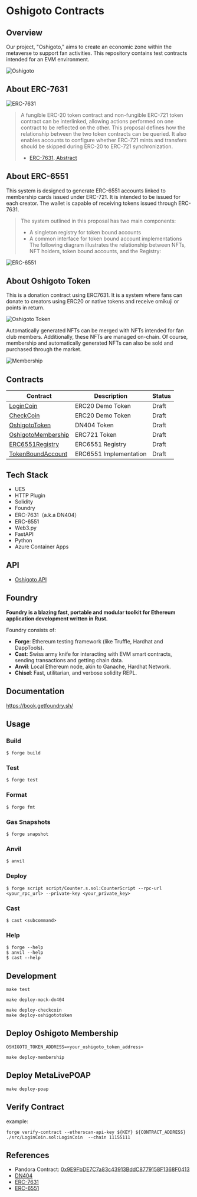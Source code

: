 # Oshigoto Contracts
## Overview
Our project, "Oshigoto," aims to create an economic zone within the metaverse to support fan activities. This repository contains test contracts intended for an EVM environment.

![Oshigoto](./assets/proto-1.png)

## About ERC-7631

![ERC-7631](./assets/erc7631.png)

> A fungible ERC-20 token contract and non-fungible ERC-721 token contract can be interlinked, allowing actions performed on one contract to be reflected on the other. This proposal defines how the relationship between the two token contracts can be queried. It also enables accounts to configure whether ERC-721 mints and transfers should be skipped during ERC-20 to ERC-721 synchronization.
> - [ERC-7631, Abstract](https://eips.ethereum.org/EIPS/eip-7631)

## About ERC-6551

This system is designed to generate ERC-6551 accounts linked to membership cards issued under ERC-721. It is intended to be issued for each creator. The wallet is capable of receiving tokens issued through ERC-7631.

> The system outlined in this proposal has two main components:
> - A singleton registry for token bound accounts
> - A common interface for token bound account implementations
> The following diagram illustrates the relationship between NFTs, NFT holders, token bound accounts, and the Registry:


![ERC-6551](./assets/erc6551-diagram.png)

## About Oshigoto Token

This is a donation contract using ERC7631. It is a system where fans can donate to creators using ERC20 or native tokens and receive omikuji or points in return.

![Oshigoto Token](./assets/oshigoto-token.png)

Automatically generated NFTs can be merged with NFTs intended for fan club members. Additionally, these NFTs are managed on-chain. Of course, membership and automatically generated NFTs can also be sold and purchased through the market.

![Membership](./assets/membership.png)

## Contracts
| Contract                                           | Description            | Status |
| -------------------------------------------------- | ---------------------- | ------ |
| [LoginCoin](./src/LoginCoin.sol)                   | ERC20 Demo Token       | Draft  |
| [CheckCoin](./src/CheckCoin.sol)                   | ERC20 Demo Token       | Draft  |
| [OshigotoToken](./src/OshigotoToken.sol)           | DN404 Token            | Draft  |
| [OshigotoMembership](./src/OshigotoMembership.sol) | ERC721 Token           | Draft  |
| [ERC6551Registry](./src/ERC6551Registry.sol)       | ERC6551 Registry       | Draft  |
| [TokenBoundAccount](./src/TokenBoundAccount.sol)   | ERC6551 Implementation | Draft  |

## Tech Stack
- UE5
- HTTP Plugin
- Solidity
- Foundry
- ERC-7631（a.k.a DN404）
- ERC-6551
- Web3.py
- FastAPI
- Python
- Azure Container Apps

## API

- [Oshigoto API](https://github.com/yuk6ra/oshigoto-backend)

## Foundry

**Foundry is a blazing fast, portable and modular toolkit for Ethereum application development written in Rust.**

Foundry consists of:

-   **Forge**: Ethereum testing framework (like Truffle, Hardhat and DappTools).
-   **Cast**: Swiss army knife for interacting with EVM smart contracts, sending transactions and getting chain data.
-   **Anvil**: Local Ethereum node, akin to Ganache, Hardhat Network.
-   **Chisel**: Fast, utilitarian, and verbose solidity REPL.

## Documentation

https://book.getfoundry.sh/

## Usage

### Build

```shell
$ forge build
```

### Test

```shell
$ forge test
```

### Format

```shell
$ forge fmt
```

### Gas Snapshots

```shell
$ forge snapshot
```

### Anvil

```shell
$ anvil
```

### Deploy

```shell
$ forge script script/Counter.s.sol:CounterScript --rpc-url <your_rpc_url> --private-key <your_private_key>
```

### Cast

```shell
$ cast <subcommand>
```

### Help

```shell
$ forge --help
$ anvil --help
$ cast --help
```

## Development


```shell
make test
```

```shell
make deploy-mock-dn404
```

```shell
make deploy-checkcoin
make deploy-oshigototoken
```

## Deploy Oshigoto Membership

```.env
OSHIGOTO_TOKEN_ADDRESS=<your_oshigoto_token_address>
```

```shell
make deploy-membership
```

## Deploy MetaLivePOAP
```shell
make deploy-poap
```

## Verify Contract

example:
```shell
forge verify-contract --etherscan-api-key ${KEY} ${CONTRACT_ADDRESS} ./src/LoginCoin.sol:LoginCoin  --chain 11155111
```

## References
- Pandora Contract: [0x9E9FbDE7C7a83c43913BddC8779158F1368F0413](https://etherscan.io/address/0x9e9fbde7c7a83c43913bddc8779158f1368f0413#code)
- [DN404](https://github.com/Vectorized/dn404)
- [ERC-7631](https://eips.ethereum.org/EIPS/eip-7631)
- [ERC-6551](https://eips.ethereum.org/EIPS/eip-6551)